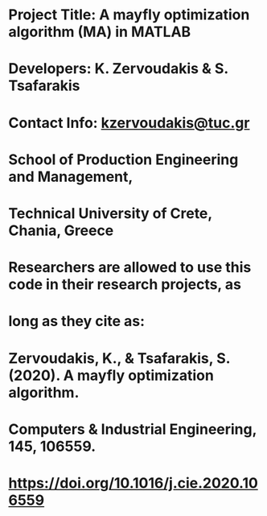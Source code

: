 # Project Title: A mayfly optimization algorithm (MA) in MATLAB
#
# Developers: K. Zervoudakis & S. Tsafarakis
#
# Contact Info: kzervoudakis@tuc.gr
#               School of Production Engineering and Management,
#               Technical University of Crete, Chania, Greece
#
# Researchers are allowed to use this code in their research projects, as
# long as they cite as:
# Zervoudakis, K., & Tsafarakis, S. (2020). A mayfly optimization algorithm.
# Computers & Industrial Engineering, 145, 106559.
# https://doi.org/10.1016/j.cie.2020.106559
